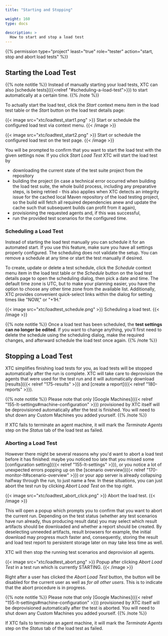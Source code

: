 ```yaml
---
title: "Starting and Stopping"

weight: 160
type: docs

description: >
  How to start and stop a load test
---
```


{{% permission type="project" least="true" role="tester" action="start, stop and abort load tests" %}}

## Starting the Load Test

{{% note notitle %}}
Instead of manually starting your load tests, XTC can also [schedule tests]({{<relref "#scheduling-a-load-test">}}) to start automatically at a certain time.
{{% /note %}}

To actually start the load test, click the _Start_ context menu item in the load test table or the _Start_ button on the load test details page:

{{< image src="xtc/loadtest_start1.png" >}}
Start or schedule the configured load test via context menu.
{{< /image >}}

{{< image src="xtc/loadtest_start2.png" >}}
Start or schedule the configured load test on the test page.
{{< /image >}}

You will be prompted to confirm that you want to start the load test with the given settings now. If you click _Start Load Test_ XTC will start the load test by 
 * downloading the current state of the test suite project from the repository
 * building the project (in case a technical error occurred when building the load test suite, the whole build process, including any preparative steps, is being retried - this also applies when XTC detects an integrity issue for the cached local Maven repository of the load testing project, so the build will fetch all required dependencies anew and update the cache such that subsequent builds can profit from it again),
 * provisioning the requested agents and, if this was successful, 
 * run the provided test scenarios for the configured time.

### Scheduling a Load Test

Instead of starting the load test manually you can schedule it for an automated start. If you use this feature, make sure you have all settings properly configured. The scheduling does not validate the setup. You can remove a schedule at any time or start the test manually if desired. 

To create, update or delete a test schedule, click the _Schedule_ context menu item in the load test table or the _Schedule_ button on the load test details page to open the scheduling dialog, then pick a date and time. The default time zone is UTC, but to make your planning easier, you have the option to choose any other time zone from the available list. Additionally, XTC provides convenient quick-select links within the dialog for setting times like "NOW,"  or "+1H."

{{< image src="xtc/loadtest_schedule.png" >}}
Scheduling a load test.
{{< /image >}}

{{% note notitle %}}
Once a load test has been scheduled, the **test settings can no longer be edited**. If you want to change anything, you’ll first need to delete the schedule using the scheduling dialog, make the required changes, and afterward schedule the load test once again.
{{% /note %}}

## Stopping a Load Test

XTC simplifies finishing load tests for you, as load tests will be stopped automatically after the run is complete. XTC will take care to deprovision the agents that were used for the test run and it will automatically download [results]({{< relref "175-results" >}}) and [create a report]({{< relref "180-reports" >}}).

{{% note notitle %}}
Please note that only [Google Machines]({{< relref "155-lt-settings#machine-configuration" >}}) provisioned by XTC itself will be deprovisioned automatically after the test is finished. You will need to shut down any Custom Machines you added yourself.
{{% /note %}}

If XTC fails to terminate an agent machine, it will mark the _Terminate Agents_ step on the _Status_ tab of the load test as failed.

### Aborting a Load Test

However there might be several reasons why you'd want to abort a load test before it has finished: maybe you noticed too late that you missed some [configuration setting]({{< relref "155-lt-settings" >}}), or you notice a lot of unexpected errors popping up on the [scenario overview]({{< relref "170-monitor-lt#scenario-overview" >}}) or your app server is already collapsing halfway through the run, to just name a few. In these situations, you can just abort the test run by clicking _Abort Load Test_ on the top right. 

{{< image src="xtc/loadtest_abort_click.png" >}}
Abort the load test.
{{< /image >}}

This will open a popup which prompts you to confirm that you want to abort the current run. Depending on the test status (whether any test scenarios have run already, thus producing result data) you may select which result artifacts should be downloaded and whether a report should be created. By deselecting unneeded artifacts, result browsers for example, the initial download may progress much faster and, consequently, storing the result and load test report to persistent storage later on may take less time as well.

XTC will then stop the running test scenarios and deprovision all agents.

{{< image src="xtc/loadtest_abort.png" >}}
Popup after clicking _Abort Load Test_ in a test run which is currently STARTING.
{{< /image >}}

Right after a user has clicked the _Abort Load Test_ button, the button will be disabled for the current user as well as _for all other users_. This is to indicate that the abort procedure is in progress.

{{% note notitle %}}
Please note that only [Google Machines]({{< relref "155-lt-settings#machine-configuration" >}}) provisioned by XTC itself will be deprovisioned automatically after the test is aborted. You will need to shut down any Custom Machines you added yourself.
{{% /note %}}

If XTC fails to terminate an agent machine, it will mark the _Terminate Agents_ step on the _Status_ tab of the load test as failed.

